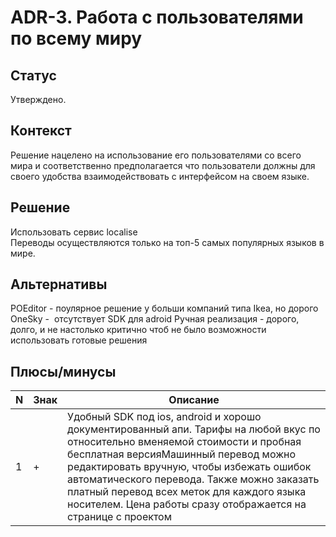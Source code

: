 # ADR-3. Работа с пользователями по всему миру

## Статус 
Утверждено.

## Контекст 
   Решение нацелено на использование его пользователями со всего мира и соответственно предполагается что пользователи должны для своего удобства взаимодействовать
   с интерфейсом на своем языке. 
   
## Решение
   Использовать сервис localise  
   Переводы осуществляются только на топ-5 самых популярных языков в мире.

## Альтернативы
   POEditor - поулярное решение у больши компаний типа Ikea, но дорого
   OneSky -  отсутствует SDK для adroid 
   Ручная реализация - дорого, долго, и не настолько критично чтоб не было возможности использовать готовые решения
   
## Плюсы/минусы

| N     |Знак  | Описание   | 
| -             | -         | -             | 
| 1             | +   | Удобный SDK под ios, android и хорошо документированный апи. Тарифы на любой вкус по относительно вменяемой стоимости и пробная бесплатная версияМашинный перевод можно редактировать вручную, чтобы избежать ошибок автоматического перевода. Также можно заказать платный перевод всех меток для каждого языка носителем. Цена работы сразу отображается на странице с проектом      | 


   